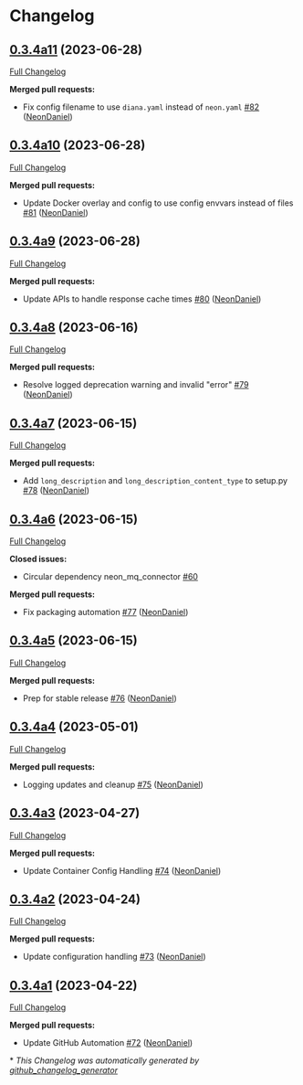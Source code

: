 # Changelog

## [0.3.4a11](https://github.com/NeonGeckoCom/neon_api_proxy/tree/0.3.4a11) (2023-06-28)

[Full Changelog](https://github.com/NeonGeckoCom/neon_api_proxy/compare/0.3.4a10...0.3.4a11)

**Merged pull requests:**

- Fix config filename to use `diana.yaml` instead of `neon.yaml` [\#82](https://github.com/NeonGeckoCom/neon_api_proxy/pull/82) ([NeonDaniel](https://github.com/NeonDaniel))

## [0.3.4a10](https://github.com/NeonGeckoCom/neon_api_proxy/tree/0.3.4a10) (2023-06-28)

[Full Changelog](https://github.com/NeonGeckoCom/neon_api_proxy/compare/0.3.4a9...0.3.4a10)

**Merged pull requests:**

- Update Docker overlay and config to use config envvars instead of files [\#81](https://github.com/NeonGeckoCom/neon_api_proxy/pull/81) ([NeonDaniel](https://github.com/NeonDaniel))

## [0.3.4a9](https://github.com/NeonGeckoCom/neon_api_proxy/tree/0.3.4a9) (2023-06-28)

[Full Changelog](https://github.com/NeonGeckoCom/neon_api_proxy/compare/0.3.4a8...0.3.4a9)

**Merged pull requests:**

- Update APIs to handle response cache times [\#80](https://github.com/NeonGeckoCom/neon_api_proxy/pull/80) ([NeonDaniel](https://github.com/NeonDaniel))

## [0.3.4a8](https://github.com/NeonGeckoCom/neon_api_proxy/tree/0.3.4a8) (2023-06-16)

[Full Changelog](https://github.com/NeonGeckoCom/neon_api_proxy/compare/0.3.4a7...0.3.4a8)

**Merged pull requests:**

- Resolve logged deprecation warning and invalid "error" [\#79](https://github.com/NeonGeckoCom/neon_api_proxy/pull/79) ([NeonDaniel](https://github.com/NeonDaniel))

## [0.3.4a7](https://github.com/NeonGeckoCom/neon_api_proxy/tree/0.3.4a7) (2023-06-15)

[Full Changelog](https://github.com/NeonGeckoCom/neon_api_proxy/compare/0.3.4a6...0.3.4a7)

**Merged pull requests:**

- Add `long_description` and `long_description_content_type` to setup.py [\#78](https://github.com/NeonGeckoCom/neon_api_proxy/pull/78) ([NeonDaniel](https://github.com/NeonDaniel))

## [0.3.4a6](https://github.com/NeonGeckoCom/neon_api_proxy/tree/0.3.4a6) (2023-06-15)

[Full Changelog](https://github.com/NeonGeckoCom/neon_api_proxy/compare/0.3.4a5...0.3.4a6)

**Closed issues:**

- Circular dependency neon\_mq\_connector [\#60](https://github.com/NeonGeckoCom/neon_api_proxy/issues/60)

**Merged pull requests:**

- Fix packaging automation [\#77](https://github.com/NeonGeckoCom/neon_api_proxy/pull/77) ([NeonDaniel](https://github.com/NeonDaniel))

## [0.3.4a5](https://github.com/NeonGeckoCom/neon_api_proxy/tree/0.3.4a5) (2023-06-15)

[Full Changelog](https://github.com/NeonGeckoCom/neon_api_proxy/compare/0.3.4a4...0.3.4a5)

**Merged pull requests:**

- Prep for stable release [\#76](https://github.com/NeonGeckoCom/neon_api_proxy/pull/76) ([NeonDaniel](https://github.com/NeonDaniel))

## [0.3.4a4](https://github.com/NeonGeckoCom/neon_api_proxy/tree/0.3.4a4) (2023-05-01)

[Full Changelog](https://github.com/NeonGeckoCom/neon_api_proxy/compare/0.3.4a3...0.3.4a4)

**Merged pull requests:**

- Logging updates and cleanup [\#75](https://github.com/NeonGeckoCom/neon_api_proxy/pull/75) ([NeonDaniel](https://github.com/NeonDaniel))

## [0.3.4a3](https://github.com/NeonGeckoCom/neon_api_proxy/tree/0.3.4a3) (2023-04-27)

[Full Changelog](https://github.com/NeonGeckoCom/neon_api_proxy/compare/0.3.4a2...0.3.4a3)

**Merged pull requests:**

- Update Container Config Handling [\#74](https://github.com/NeonGeckoCom/neon_api_proxy/pull/74) ([NeonDaniel](https://github.com/NeonDaniel))

## [0.3.4a2](https://github.com/NeonGeckoCom/neon_api_proxy/tree/0.3.4a2) (2023-04-24)

[Full Changelog](https://github.com/NeonGeckoCom/neon_api_proxy/compare/0.3.4a1...0.3.4a2)

**Merged pull requests:**

- Update configuration handling [\#73](https://github.com/NeonGeckoCom/neon_api_proxy/pull/73) ([NeonDaniel](https://github.com/NeonDaniel))

## [0.3.4a1](https://github.com/NeonGeckoCom/neon_api_proxy/tree/0.3.4a1) (2023-04-22)

[Full Changelog](https://github.com/NeonGeckoCom/neon_api_proxy/compare/0.3.3...0.3.4a1)

**Merged pull requests:**

- Update GitHub Automation [\#72](https://github.com/NeonGeckoCom/neon_api_proxy/pull/72) ([NeonDaniel](https://github.com/NeonDaniel))



\* *This Changelog was automatically generated by [github_changelog_generator](https://github.com/github-changelog-generator/github-changelog-generator)*
